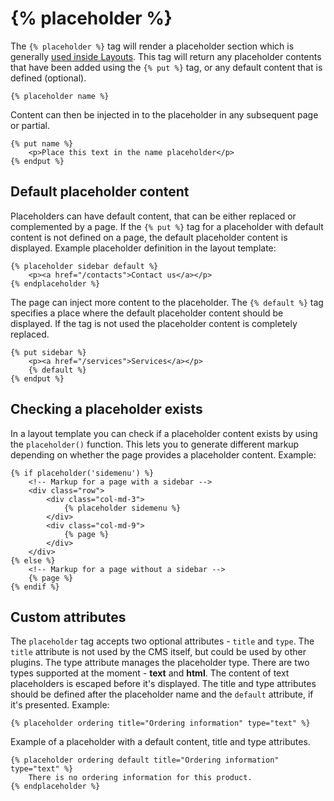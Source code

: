 # {% placeholder %}

The `{% placeholder %}` tag will render a placeholder section which is generally [used inside Layouts](../cms/layouts#placeholders). This tag will return any placeholder contents that have been added using the `{% put %}` tag, or any default content that is defined (optional).

    {% placeholder name %}

Content can then be injected in to the placeholder in any subsequent page or partial.

    {% put name %}
        <p>Place this text in the name placeholder</p>
    {% endput %}

<a name="default-placeholder-content" class="anchor" href="#default-placeholder-content"></a>
## Default placeholder content

Placeholders can have default content, that can be either replaced or complemented by a page. If the `{% put %}` tag for a placeholder with default content is not defined on a page, the default placeholder content is displayed. Example placeholder definition in the layout template:

    {% placeholder sidebar default %}
        <p><a href="/contacts">Contact us</a></p>
    {% endplaceholder %}

The page can inject more content to the placeholder. The `{% default %}` tag specifies a place where the default placeholder content should be displayed. If the tag is not used the placeholder content is completely replaced.

    {% put sidebar %}
        <p><a href="/services">Services</a></p>
        {% default %}
    {% endput %}

<a name="checking-placeholder-exits" class="anchor" href="#checking-placeholder-exits"></a>
## Checking a placeholder exists

In a layout template you can check if a placeholder content exists by using the `placeholder()` function. This lets you to generate different markup depending on whether the page provides a placeholder content. Example:

    {% if placeholder('sidemenu') %}
        <!-- Markup for a page with a sidebar -->
        <div class="row">
            <div class="col-md-3">
                {% placeholder sidemenu %}
            </div>
            <div class="col-md-9">
                {% page %}
            </div>
        </div>
    {% else %}
        <!-- Markup for a page without a sidebar -->
        {% page %}
    {% endif %}

<a name="custom-placeholder-attributes" class="anchor" href="#custom-placeholder-attributes"></a>
## Custom attributes

The `placeholder` tag accepts two optional attributes - `title` and `type`. The `title` attribute is not used by the CMS itself, but could be used by other plugins. The type attribute manages the placeholder type. There are two types supported at the moment - **text** and **html**. The content of text placeholders is escaped before it's displayed. The title and type attributes should be defined after the placeholder name and the `default` attribute, if it's presented. Example:

    {% placeholder ordering title="Ordering information" type="text" %}

Example of a placeholder with a default content, title and type attributes.

    {% placeholder ordering default title="Ordering information" type="text" %}
        There is no ordering information for this product.
    {% endplaceholder %}
